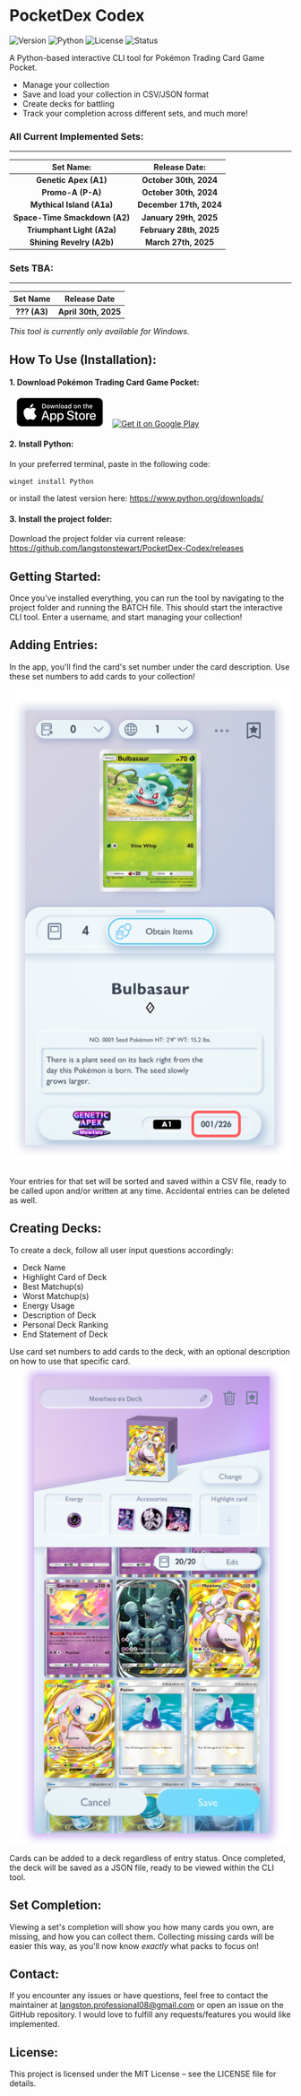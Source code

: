 # PocketDex Codex
![Version](https://img.shields.io/badge/Version-1.1.1-lightgrey)  ![Python](https://img.shields.io/badge/Python-3.10%2B-lightgrey) ![License](https://img.shields.io/badge/License-MIT-lightgrey) ![Status](https://img.shields.io/badge/Status-Active-lightgrey)

A Python-based interactive CLI tool for Pokémon Trading Card Game Pocket.

- Manage your collection
- Save and load your collection in CSV/JSON format
- Create decks for battling
- Track your completion across different sets, and much more!

### All Current Implemented Sets:
---
| **Set Name:**                         | **Release Date:**                    |
|:------------------------------------:|:------------------------------------:
| **Genetic Apex (A1)**                | **October 30th, 2024**              |
| **Promo-A (P-A)**                    | **October 30th, 2024**                |
| **Mythical Island (A1a)**            | **December 17th, 2024**             |
| **Space-Time Smackdown (A2)**        | **January 29th, 2025**              |
| **Triumphant Light (A2a)**           | **February 28th, 2025**             |
| **Shining Revelry (A2b)**            | **March 27th, 2025**              |

### Sets TBA:
---
| **Set Name**                         | **Release Date**                    |
|:------------------------------------:|:------------------------------------:
| **??? (A3)**                | **April 30th, 2025**              |

*This tool is currently only available for Windows.*

## How To Use (Installation):

#### 1. Download Pokémon Trading Card Game Pocket:
[![Download on the App Store](https://raw.githubusercontent.com/langstonstewart/PocketDex-Codex/refs/heads/main/images/app-store-badge-en.webp)](https://apps.apple.com/app/id6479970832) [![Get it on Google Play](https://upload.wikimedia.org/wikipedia/commons/7/78/Google_Play_Store_badge_EN.svg)](https://play.google.com/store/apps/details?id=jp.pokemon.pokemontcgp)


#### 2. Install Python:
 In your preferred terminal, paste in the following code:

````
winget install Python
````
or install the latest version here:
https://www.python.org/downloads/

#### 3. Install the project folder:
Download the project folder via current release:
https://github.com/langstonstewart/PocketDex-Codex/releases

## Getting Started:

Once you’ve installed everything, you can run the tool by navigating to the project folder and running the BATCH file.
This should start the interactive CLI tool. 
Enter a username, and start managing your collection!

## Adding Entries:
In the app, you'll find the card's set number under the card description. 
Use these set numbers to add cards to your collection!

![card_img](https://raw.githubusercontent.com/langstonstewart/PocketDex-Codex/refs/heads/main/images/card_img.png)

Your entries for that set will be sorted and saved within a CSV file, ready to be called upon and/or written at any time.
Accidental entries can be deleted as well.

## Creating Decks:
To create a deck, follow all user input questions accordingly:
- Deck Name
- Highlight Card of Deck
- Best Matchup(s)
- Worst Matchup(s)
- Energy Usage
- Description of Deck
- Personal Deck Ranking
- End Statement of Deck

Use card set numbers to add cards to the deck, with an optional description on how to use that specific card.
![deck_img](https://raw.githubusercontent.com/langstonstewart/PocketDex-Codex/refs/heads/main/images/deck_img.png)

Cards can be added to a deck regardless of entry status.
Once completed, the deck will be saved as a JSON file, ready to be viewed within the CLI tool.

## Set Completion:
Viewing a set's completion will show you how many cards you own, are missing, and how you can collect them.
Collecting missing cards will be easier this way, as you'll now know *exactly* what packs to focus on!

## Contact:

If you encounter any issues or have questions, feel free to contact the maintainer at langston.professional08@gmail.com or open an issue on the GitHub repository.
I would love to fulfill any requests/features you would like implemented.

## License:

This project is licensed under the MIT License – see the LICENSE file for details.
